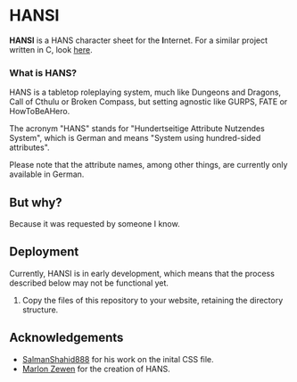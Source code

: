 # HANSI

**HANSI** is a HANS character sheet for the **I**nternet. For a similar project written in C, look [here](https://github.com/nmke-de/HANS-CharacterSheet).

### What is HANS?

HANS is a tabletop roleplaying system, much like Dungeons and Dragons, Call of Cthulu or Broken Compass, but setting agnostic like GURPS, FATE or HowToBeAHero.
<!-- TODO write more about HANS here. -->
The acronym "HANS" stands for "Hundertseitige Attribute Nutzendes System", which is German and means "System using hundred-sided attributes".

Please note that the attribute names, among other things, are currently only available in German.

## But why?

Because it was requested by someone I know.

## Deployment

Currently, HANSI is in early development, which means that the process described below may not be functional yet.

1. Copy the files of this repository to your website, retaining the directory structure.

## Acknowledgements

- [SalmanShahid888](https://github.com/SalmanShahid888) for his work on the inital CSS file.
- [Marlon Zewen](https://github.com/The-Account) for the creation of HANS.
